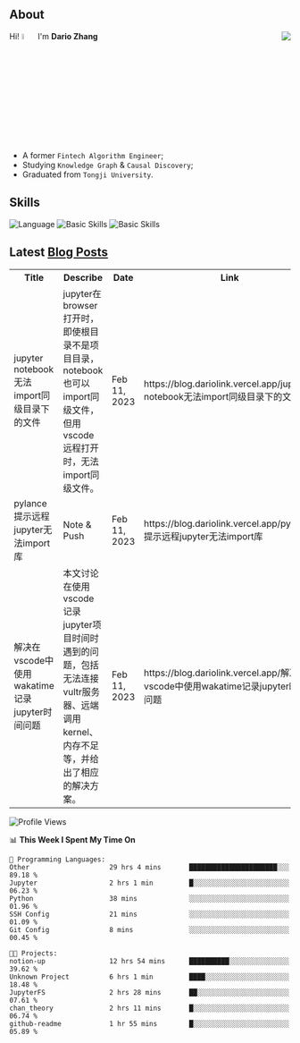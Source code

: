 ## About

<img align="right" src="https://github-readme-stats.vercel.app/api?username=dario-github&show_icons=true&bg_color=00000000&hide_title=true&hide_border=true&include_all_commits=true&count_private=true&theme=transparent" />

Hi! <img src="https://media.giphy.com/media/hvRJCLFzcasrR4ia7z/giphy.gif" width="5%"> I'm **Dario Zhang**

- A former `Fintech Algorithm Engineer`;
- Studying `Knowledge Graph` & `Causal Discovery`;
- Graduated from `Tongji University`.

## Skills

![Language](https://skillicons.dev/icons?i=py,matlab,pytorch,latex,regex,mysql,sqlite)
![Basic Skills](https://skillicons.dev/icons?i=bash,git,linux,md)
![Basic Skills](https://skillicons.dev/icons?i=vim,vscode,jupyterlab)

## Latest [Blog Posts](https://blog.dariolink.vercel.app/)

<table>
  <tr><th>Title</th><th>Describe</th><th>Date</th><th>Link</th></tr>
  <!-- BLOG-POST-LIST:START --><tr><td>jupyter notebook无法import同级目录下的文件</td><td>jupyter在browser打开时，即使根目录不是项目目录，notebook也可以import同级文件，但用vscode远程打开时，无法import同级文件。</td><td>Feb 11, 2023</td><td>https://blog.dariolink.vercel.app/jupyter-notebook无法import同级目录下的文件</td></tr><tr><td>pylance提示远程jupyter无法import库</td><td>Note &amp; Push</td><td>Feb 11, 2023</td><td>https://blog.dariolink.vercel.app/pylance提示远程jupyter无法import库</td></tr><tr><td>解决在vscode中使用wakatime记录jupyter时间问题</td><td>本文讨论在使用vscode记录jupyter项目时间时遇到的问题，包括无法连接vultr服务器、远端调用kernel、内存不足等，并给出了相应的解决方案。</td><td>Feb 11, 2023</td><td>https://blog.dariolink.vercel.app/解决在vscode中使用wakatime记录jupyter时间问题</td></tr><!-- BLOG-POST-LIST:END -->
</table>

<!--START_SECTION:waka-->
![Profile Views](http://img.shields.io/badge/Profile%20Views-302-blue)

📊 **This Week I Spent My Time On** 

```text
💬 Programming Languages: 
Other                    29 hrs 4 mins       ██████████████████████░░░   89.18 % 
Jupyter                  2 hrs 1 min         █░░░░░░░░░░░░░░░░░░░░░░░░   06.23 % 
Python                   38 mins             ░░░░░░░░░░░░░░░░░░░░░░░░░   01.96 % 
SSH Config               21 mins             ░░░░░░░░░░░░░░░░░░░░░░░░░   01.09 % 
Git Config               8 mins              ░░░░░░░░░░░░░░░░░░░░░░░░░   00.45 % 

🐱‍💻 Projects: 
notion-up                12 hrs 54 mins      ██████████░░░░░░░░░░░░░░░   39.62 % 
Unknown Project          6 hrs 1 min         ████░░░░░░░░░░░░░░░░░░░░░   18.48 % 
JupyterFS                2 hrs 28 mins       ██░░░░░░░░░░░░░░░░░░░░░░░   07.61 % 
chan_theory              2 hrs 11 mins       █░░░░░░░░░░░░░░░░░░░░░░░░   06.74 % 
github-readme            1 hr 55 mins        █░░░░░░░░░░░░░░░░░░░░░░░░   05.89 % 

```


<!--END_SECTION:waka-->
